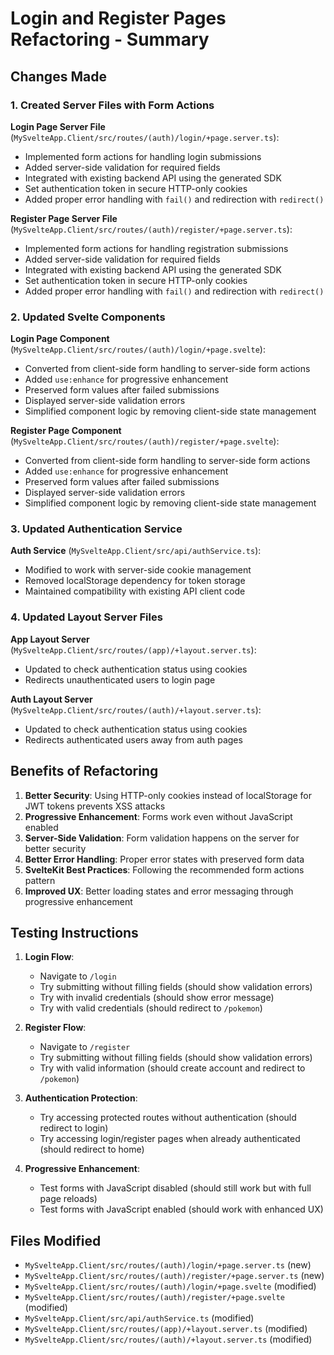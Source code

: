 # Login and Register Pages Refactoring - Summary

## Changes Made

### 1. Created Server Files with Form Actions

**Login Page Server File** (`MySvelteApp.Client/src/routes/(auth)/login/+page.server.ts`):
- Implemented form actions for handling login submissions
- Added server-side validation for required fields
- Integrated with existing backend API using the generated SDK
- Set authentication token in secure HTTP-only cookies
- Added proper error handling with `fail()` and redirection with `redirect()`

**Register Page Server File** (`MySvelteApp.Client/src/routes/(auth)/register/+page.server.ts`):
- Implemented form actions for handling registration submissions
- Added server-side validation for required fields
- Integrated with existing backend API using the generated SDK
- Set authentication token in secure HTTP-only cookies
- Added proper error handling with `fail()` and redirection with `redirect()`

### 2. Updated Svelte Components

**Login Page Component** (`MySvelteApp.Client/src/routes/(auth)/login/+page.svelte`):
- Converted from client-side form handling to server-side form actions
- Added `use:enhance` for progressive enhancement
- Preserved form values after failed submissions
- Displayed server-side validation errors
- Simplified component logic by removing client-side state management

**Register Page Component** (`MySvelteApp.Client/src/routes/(auth)/register/+page.svelte`):
- Converted from client-side form handling to server-side form actions
- Added `use:enhance` for progressive enhancement
- Preserved form values after failed submissions
- Displayed server-side validation errors
- Simplified component logic by removing client-side state management

### 3. Updated Authentication Service

**Auth Service** (`MySvelteApp.Client/src/api/authService.ts`):
- Modified to work with server-side cookie management
- Removed localStorage dependency for token storage
- Maintained compatibility with existing API client code

### 4. Updated Layout Server Files

**App Layout Server** (`MySvelteApp.Client/src/routes/(app)/+layout.server.ts`):
- Updated to check authentication status using cookies
- Redirects unauthenticated users to login page

**Auth Layout Server** (`MySvelteApp.Client/src/routes/(auth)/+layout.server.ts`):
- Updated to check authentication status using cookies
- Redirects authenticated users away from auth pages

## Benefits of Refactoring

1. **Better Security**: Using HTTP-only cookies instead of localStorage for JWT tokens prevents XSS attacks
2. **Progressive Enhancement**: Forms work even without JavaScript enabled
3. **Server-Side Validation**: Form validation happens on the server for better security
4. **Better Error Handling**: Proper error states with preserved form data
5. **SvelteKit Best Practices**: Following the recommended form actions pattern
6. **Improved UX**: Better loading states and error messaging through progressive enhancement

## Testing Instructions

1. **Login Flow**:
   - Navigate to `/login`
   - Try submitting without filling fields (should show validation errors)
   - Try with invalid credentials (should show error message)
   - Try with valid credentials (should redirect to `/pokemon`)

2. **Register Flow**:
   - Navigate to `/register`
   - Try submitting without filling fields (should show validation errors)
   - Try with valid information (should create account and redirect to `/pokemon`)

3. **Authentication Protection**:
   - Try accessing protected routes without authentication (should redirect to login)
   - Try accessing login/register pages when already authenticated (should redirect to home)

4. **Progressive Enhancement**:
   - Test forms with JavaScript disabled (should still work but with full page reloads)
   - Test forms with JavaScript enabled (should work with enhanced UX)

## Files Modified

- `MySvelteApp.Client/src/routes/(auth)/login/+page.server.ts` (new)
- `MySvelteApp.Client/src/routes/(auth)/register/+page.server.ts` (new)
- `MySvelteApp.Client/src/routes/(auth)/login/+page.svelte` (modified)
- `MySvelteApp.Client/src/routes/(auth)/register/+page.svelte` (modified)
- `MySvelteApp.Client/src/api/authService.ts` (modified)
- `MySvelteApp.Client/src/routes/(app)/+layout.server.ts` (modified)
- `MySvelteApp.Client/src/routes/(auth)/+layout.server.ts` (modified)